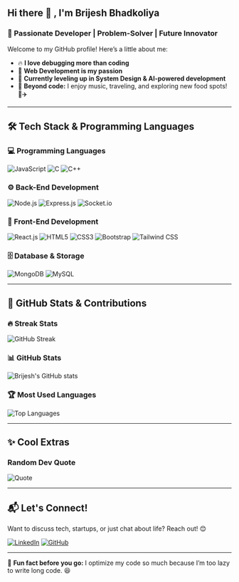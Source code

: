 ## Hi there 👋 , I'm Brijesh Bhadkoliya

### 🚀 Passionate Developer | Problem-Solver | Future Innovator

Welcome to my GitHub profile! Here’s a little about me:  
- 🔥 **I love debugging more than coding** 
- 🎯 **Web Development is my passion**   
- 🌱 **Currently leveling up in System Design & AI-powered development**  
- 🎵 **Beyond code:** I enjoy music, traveling, and exploring new food spots! 🍕✈️    
---

## 🛠️ Tech Stack & Programming Languages

### 💻 Programming Languages
![JavaScript](https://img.shields.io/badge/JavaScript-F7DF1E?style=for-the-badge&logo=javascript&logoColor=black)
![C](https://img.shields.io/badge/C-A8B9CC?style=for-the-badge&logo=c&logoColor=black)
![C++](https://img.shields.io/badge/C++-00599C?style=for-the-badge&logo=c%2B%2B&logoColor=white)

### ⚙️ Back-End Development
![Node.js](https://img.shields.io/badge/Node.js-339933?style=for-the-badge&logo=node.js&logoColor=white)
![Express.js](https://img.shields.io/badge/Express.js-000000?style=for-the-badge&logo=express&logoColor=white)
![Socket.io](https://img.shields.io/badge/Socket.io-010101?style=for-the-badge&logo=socket.io&logoColor=white)

### 🎨 Front-End Development
![React.js](https://img.shields.io/badge/React.js-61DAFB?style=for-the-badge&logo=react&logoColor=black)
![HTML5](https://img.shields.io/badge/HTML5-E34F26?style=for-the-badge&logo=html5&logoColor=white)
![CSS3](https://img.shields.io/badge/CSS3-1572B6?style=for-the-badge&logo=css3&logoColor=white)
![Bootstrap](https://img.shields.io/badge/Bootstrap-7952B3?style=for-the-badge&logo=bootstrap&logoColor=white)
![Tailwind CSS](https://img.shields.io/badge/Tailwind_CSS-38B2AC?style=for-the-badge&logo=tailwind-css&logoColor=white)

### 🗄️ Database & Storage
![MongoDB](https://img.shields.io/badge/MongoDB-47A248?style=for-the-badge&logo=mongodb&logoColor=white)
![MySQL](https://img.shields.io/badge/MySQL-4479A1?style=for-the-badge&logo=mysql&logoColor=white)

---

## 🚀 GitHub Stats & Contributions

### 🔥 Streak Stats  
![GitHub Streak](https://github-readme-streak-stats.herokuapp.com/?user=BrijeshBhadkoliya&theme=tokyonight&hide_border=true)

### 📊 GitHub Stats
![Brijesh's GitHub stats](https://github-readme-stats.vercel.app/api?username=BrijeshBhadkoliya&show_icons=true&theme=tokyonight&hide_border=true)

### 🏆 Most Used Languages
![Top Languages](https://github-readme-stats.vercel.app/api/top-langs/?username=BrijeshBhadkoliya&layout=compact&theme=tokyonight)

---

## ✨ Cool Extras

### Random Dev Quote  
![Quote](https://quotes-github-readme.vercel.app/api?type=horizontal&theme=dark)

 
---

## 📬 Let's Connect!
Want to discuss tech, startups, or just chat about life? Reach out! 😊  

[![LinkedIn](https://img.shields.io/badge/LinkedIn-0077B5?style=for-the-badge&logo=linkedin&logoColor=white)](https://www.linkedin.com/in/brijesh-bhadkoliya-65454a29a/)
[![GitHub](https://img.shields.io/badge/GitHub-181717?style=for-the-badge&logo=github&logoColor=white)](https://github.com/BrijeshBhadkoliya)

---

🚀 **Fun fact before you go:** I optimize my code so much because I’m too lazy to write long code. 😆

